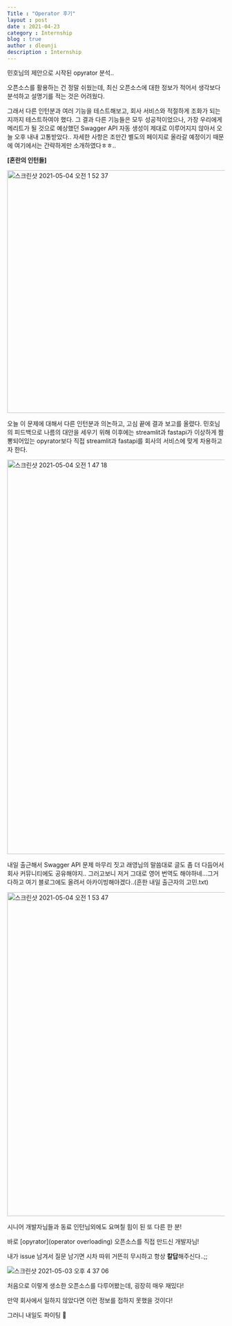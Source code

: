 ```yaml
---
Title : "Operator 후기"
layout : post
date : 2021-04-23
category : Internship
blog : true
author : dleunji
description : Internship
---
```


민호님의 제안으로 시작된 opyrator 분석..

오픈소스를 활용하는 건 정말 쉬웠는데, 최신 오픈소스에 대한 정보가 적어서 생각보다 분석하고 설명기를 적는 것은 어려웠다.

그래서 다른 인턴분과 여러 기능을 테스트해보고, 회사 서비스와 적절하게 조화가 되는지까지 테스트하여야 했다. 그 결과 다른 기능들은 모두 성공적이었으나, 가장 우리에게 메리트가 될 것으로 예상했던 Swagger API 자동 생성이 제대로 이루어지지 않아서 오늘 오후 내내 고통받았다.. 자세한 사항은 조만간 별도의 페이지로 올라갈 예정이기 때문에 여기에서는 간략하게만 소개하였다ㅎㅎ..

**[혼란의 인턴들]**

<img width="561" alt="스크린샷 2021-05-04 오전 1 52 37" src="https://user-images.githubusercontent.com/46207836/116906577-69263a80-ac7b-11eb-8023-2d90937cb36f.png">

오늘 이 문제에 대해서 다른 인턴분과 의논하고, 고심 끝에 결과 보고를 올렸다. 민호님의 피드백으로 나름의 대안을 세우기 위해 이후에는 streamlit과 fastapi가 이상하게 짬뽕되어있는 opyrator보다 직접 streamlit과 fastapi를 회사의 서비스에 맞게 차용하고자 한다.

<img width="912" alt="스크린샷 2021-05-04 오전 1 47 18" src="https://user-images.githubusercontent.com/46207836/116905996-ab02b100-ac7a-11eb-9f1c-5991fd505885.png">

내일 출근해서 Swagger API 문제 마무리 짓고 래영님의 말씀대로 글도 좀 더 다듬어서 회사 커뮤니티에도 공유해야지.. 그러고보니 저거 그대로 영어 번역도 해야하네...그거 다하고 여기 블로그에도 올려서 아카이빙해야겠다..(흔한 내일 출근자의 고민.txt)

<img width="749" alt="스크린샷 2021-05-04 오전 1 53 47" src="https://user-images.githubusercontent.com/46207836/116906853-bbfff200-ac7b-11eb-869d-6c35a9c09861.png">

시니어 개발자님들과 동료 인턴님외에도 요며칠 힘이 된 또 다른 한 분!

바로 [opyrator](operator overloading) 오픈소스를 직접 만드신 개발자님!

내가 issue 남겨서 질문 남기면 시차 따위 거뜬히 무시하고 항상 **칼답**해주신다..;;

![스크린샷 2021-05-03 오후 4 37 06](https://user-images.githubusercontent.com/46207836/116907168-303a9580-ac7c-11eb-8778-75602ea13d36.png)

처음으로 이렇게 생소한 오픈소스를 다루어봤는데, 굉장히 매우 재밌다! 

만약 회사에서 일하지 않았다면 이런 정보를 접하지 못했을 것이다!

그러니 내일도 파이팅 :heart_decoration: